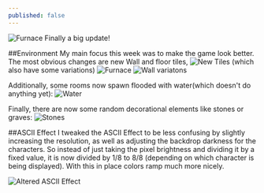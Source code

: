 ```yaml
---
published: false
---
```



![Furnace]()
Finally a big update!
<!--excerpt-->

##Environment
My main focus this week was to make the game look better. The most obvious changes are new Wall and floor tiles,
![New Tiles]()
(which also have some variations)
![Furnace]()
![Wall variatons]()

Additionally, some rooms now spawn flooded with water(which doesn't do anything yet):
![Water]()

Finally, there are now some random decorational elements like stones or graves:
![Stones]()

##ASCII Effect
I tweaked the ASCII Effect to be less confusing by slightly increasing the resolution, as well as adjusting the backdrop darkness for the characters.
So instead of just taking the pixel brightness and dividing it by a fixed value, it is now divided by 1/8 to 8/8 (depending on which character is being displayed). With this in place colors ramp much more nicely.

![Altered ASCII Effect]()
